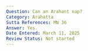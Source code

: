```yaml
---
Question: Can an Arahant nap?
Category: Arahatta
Sutta References: MN 36
Answer: Yes.
Date Entered: March 11, 2025
Review Status: Not started
---
```

